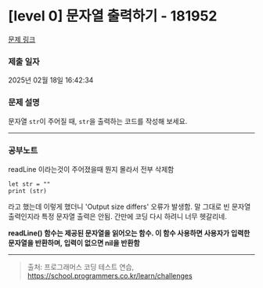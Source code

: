 # [level 0] 문자열 출력하기 - 181952 

[문제 링크](https://school.programmers.co.kr/learn/courses/30/lessons/181952) 

### 제출 일자

2025년 02월 18일 16:42:34

### 문제 설명

<p>문자열 <code>str</code>이 주어질 때, <code>str</code>을 출력하는 코드를 작성해 보세요.</p>

<hr>

### 공부노트
readLine 이라는것이 주어졌을때 뭔지 몰라서 전부 삭제함
```
let str = ""
print (str)
```
라고 했는데 이렇게 했더니 'Output size differs' 오류가 발생함. 말 그대로 빈 문자열 출력인지라 특정 문자열 출력은 안됨.
간만에 코딩 다시 하려니 너무 헷갈리네.

**readLine() 함수는 제공된 문자열을 읽어오는 함수. 이 함수 사용하면 사용자가 입력한 문자열을 반환하며, 입력이 없으면 nil을 반환함**
 
<hr>

> 출처: 프로그래머스 코딩 테스트 연습, https://school.programmers.co.kr/learn/challenges
